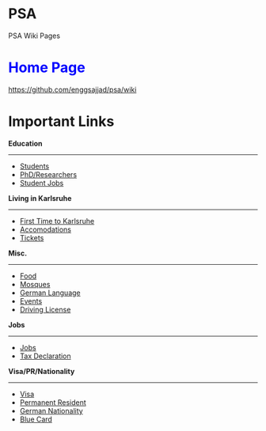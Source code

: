 # PSA
PSA Wiki Pages
#  <span style="color:blue">Home Page</span>
https://github.com/enggsajjad/psa/wiki

# Important Links
**Education**

***

* [Students](Students)
* [PhD/Researchers](PhD)
* [Student Jobs](Student-Jobs)

**Living in Karlsruhe**

***

* [First Time to Karlsruhe](First-Time-to-Karlsruhe)
* [Accomodations](Accomodation)
* [Tickets](Tickets)

**Misc.**

***

* [Food](Food)
* [Mosques](Mosques)
* [German Language](German-Language)
* [Events](Events)
* [Driving License](/wiki/Driving-License)

**Jobs**

***

* [Jobs](Jobs)
* [Tax Declaration](Tax-Declaration)

**Visa/PR/Nationality**

***

* [Visa](Visa)
* [Permanent Resident](Permanent-Resident)
* [German Nationality](German-Nationality)
* [Blue Card](Blue-Card)

